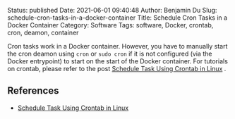 Status: published
Date: 2021-06-01 09:40:48
Author: Benjamin Du
Slug: schedule-cron-tasks-in-a-docker-container
Title: Schedule Cron Tasks in a Docker Container
Category: Software
Tags: software, Docker, crontab, cron, deamon, container


Cron tasks work in a Docker container. 
However,
you have to manually start the cron deamon using `cron` or `sudo cron` 
if it is not configured (via the Docker entrypoint) to start on the start of the Docker container.
For tutorials on crontab, 
please refer to the post
[Schedule Task Using Crontab in Linux](http://www.legendu.net/en/blog/schedule-task-using-crontab-in-linux)
.

## References 

- [Schedule Task Using Crontab in Linux](http://www.legendu.net/en/blog/schedule-task-using-crontab-in-linux)